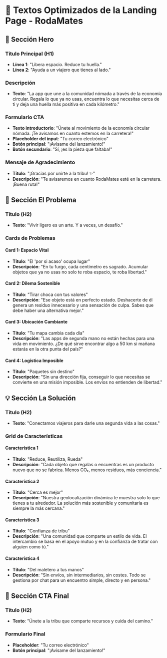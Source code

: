 # **📝 Textos Optimizados de la Landing Page \- RodaMates**

## **🎯 Sección Hero**

### **Título Principal (H1)**

* **Línea 1**: "Libera espacio. Reduce tu huella."  
* **Línea 2**: "Ayuda a un viajero que tienes al lado."

### **Descripción**

* **Texto**: "La app que une a la comunidad nómada a través de la economía circular. Regala lo que ya no usas, encuentra lo que necesitas cerca de ti y deja una huella más positiva en cada kilómetro."

### **Formulario CTA**

* **Texto introductorio**: "Únete al movimiento de la economía circular nómada. ¡Te avisamos en cuanto estemos en la carretera\!"  
* **Placeholder del input**: "Tu correo electrónico"  
* **Botón principal**: "¡Avísame del lanzamiento\!"  
* **Botón secundario**: "Sí, ¡es la pieza que faltaba\!"

### **Mensaje de Agradecimiento**

* **Título**: "¡Gracias por unirte a la tribu\! ✨"  
* **Descripción**: "Te avisaremos en cuanto RodaMates esté en la carretera. ¡Buena ruta\!"

## **🚨 Sección El Problema**

### **Título (H2)**

* **Texto**: "Vivir ligero es un arte. Y a veces, un desafío."

### **Cards de Problemas**

#### **Card 1: Espacio Vital**

* **Título**: "El 'por si acaso' ocupa lugar"  
* **Descripción**: "En tu furgo, cada centímetro es sagrado. Acumular objetos que ya no usas no solo te roba espacio, te roba libertad."

#### **Card 2: Dilema Sostenible**

* **Título**: "Tirar choca con tus valores"  
* **Descripción**: "Ese objeto está en perfecto estado. Deshacerte de él genera un residuo innecesario y una sensación de culpa. Sabes que debe haber una alternativa mejor."

#### **Card 3: Ubicación Cambiante**

* **Título**: "Tu mapa cambia cada día"  
* **Descripción**: "Las apps de segunda mano no están hechas para una vida en movimiento. ¿De qué sirve encontrar algo a 50 km si mañana estarás en la otra punta del país?"

#### **Card 4: Logística Imposible**

* **Título**: "Paquetes sin destino"  
* **Descripción**: "Sin una dirección fija, conseguir lo que necesitas se convierte en una misión imposible. Los envíos no entienden de libertad."

## **💡 Sección La Solución**

### **Título (H2)**

* **Texto**: "Conectamos viajeros para darle una segunda vida a las cosas."

### **Grid de Características**

#### **Característica 1**

* **Título**: "Reduce, Reutiliza, Rueda"  
* **Descripción**: "Cada objeto que regalas o encuentras es un producto nuevo que no se fabrica. Menos CO₂, menos residuos, más conciencia."

#### **Característica 2**

* **Título**: "Cerca es mejor"  
* **Descripción**: "Nuestra geolocalización dinámica te muestra solo lo que tienes a tu alrededor. La solución más sostenible y comunitaria es siempre la más cercana."

#### **Característica 3**

* **Título**: "Confianza de tribu"  
* **Descripción**: "Una comunidad que comparte un estilo de vida. El intercambio se basa en el apoyo mutuo y en la confianza de tratar con alguien como tú."

#### **Característica 4**

* **Título**: "Del maletero a tus manos"  
* **Descripción**: "Sin envíos, sin intermediarios, sin costes. Todo se gestiona por chat para un encuentro simple, directo y en persona."

## **🚀 Sección CTA Final**

### **Título (H2)**

* **Texto**: "Únete a la tribu que comparte recursos y cuida del camino."

### **Formulario Final**

* **Placeholder**: "Tu correo electrónico"  
* **Botón principal**: "¡Avísame del lanzamiento\!"